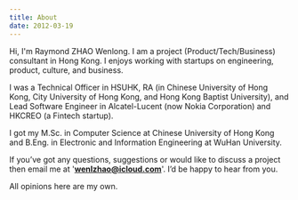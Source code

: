 ```yaml
---
title: About
date: 2012-03-19
---
```


Hi, I'm Raymond ZHAO Wenlong. I am a project (Product/Tech/Business) consultant in Hong Kong. I enjoys working with startups on engineering, product, culture, and business.

I was a Technical Officer in HSUHK, RA (in Chinese University of Hong Kong, City University of Hong Kong, and Hong Kong Baptist University), and Lead Software Engineer in Alcatel-Lucent (now Nokia Corporation) and HKCREO (a Fintech startup).

I got my M.Sc. in Computer Science at Chinese University of Hong Kong and B.Eng. in Electronic and Information Engineering at WuHan University.

If you’ve got any questions, suggestions or would like to discuss a project then email me at '**wenlzhao@icloud.com**'. I’d be happy to hear from you.

All opinions here are my own.

